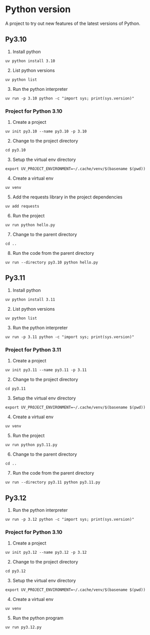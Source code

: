 # Python version

A project to try out new features of the latest versions of Python.

## Py3.10

1. Install python

```
uv python install 3.10
```

2. List python versions

```
uv python list
```

3. Run the python interpreter

```
uv run -p 3.10 python -c "import sys; print(sys.version)"
```

### Project for Python 3.10

1. Create a project

```
uv init py3.10 --name py3.10 -p 3.10
```

2. Change to the project directory

```
cd py3.10
```

3. Setup the virtual env directory

```
export UV_PROJECT_ENVIRONMENT=~/.cache/venv/$(basename $(pwd))
```

4. Create a virtual env

```
uv venv
```

5. Add the requests library in the project dependencies

```
uv add requests
```

6. Run the project

```
uv run python hello.py
```

7. Change to the parent directory

```
cd ..
```

8. Run the code from the parent directory

```
uv run --directory py3.10 python hello.py
```

## Py3.11

1. Install python

```
uv python install 3.11
```

2. List python versions

```
uv python list
```

3. Run the python interpreter

```
uv run -p 3.11 python -c "import sys; print(sys.version)"
```

### Project for Python 3.11

1. Create a project

```
uv init py3.11 --name py3.11 -p 3.11
```

2. Change to the project directory

```
cd py3.11
```

3. Setup the virtual env directory

```
export UV_PROJECT_ENVIRONMENT=~/.cache/venv/$(basename $(pwd))
```

4. Create a virtual env

```
uv venv
```

5. Run the project

```
uv run python py3.11.py
```

6. Change to the parent directory

```
cd ..
```

7. Run the code from the parent directory

```
uv run --directory py3.11 python py3.11.py
```

## Py3.12

1. Run the python interpreter

```
uv run -p 3.12 python -c "import sys; print(sys.version)"
```

### Project for Python 3.10

1. Create a project

```
uv init py3.12 --name py3.12 -p 3.12
```

2. Change to the project directory

```
cd py3.12
```

3. Setup the virtual env directory

```
export UV_PROJECT_ENVIRONMENT=~/.cache/venv/$(basename $(pwd))
```

4. Create a virtual env

```
uv venv
```

5. Run the python program

```
uv run py3.12.py
```
